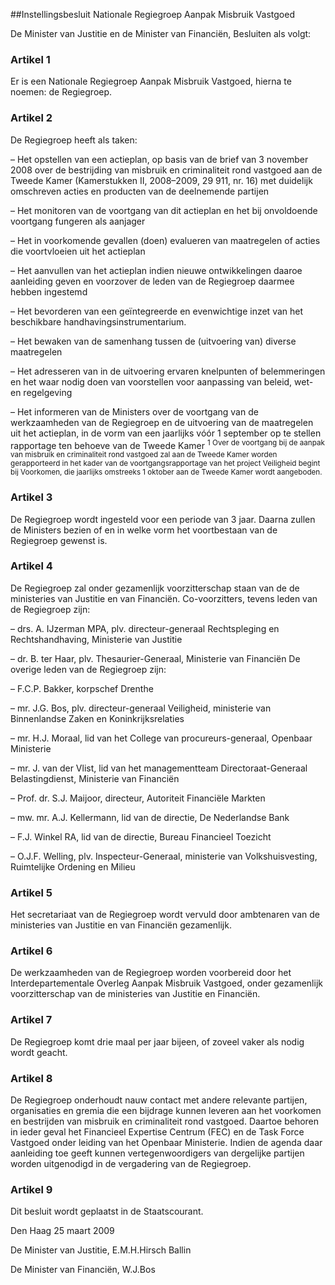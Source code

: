 <meta http-equiv='Content-Type' content='text/html; charset=utf-8' />

##Instellingsbesluit Nationale Regiegroep Aanpak Misbruik Vastgoed

De Minister van Justitie en de Minister van Financiën,  Besluiten als volgt:    

### Artikel  1  

Er is een Nationale Regiegroep Aanpak Misbruik Vastgoed, hierna te noemen: de Regiegroep.  

### Artikel  2  

De Regiegroep heeft als taken: 

– Het opstellen van een actieplan, op basis van de brief van 3 november 2008 over de bestrijding van misbruik en criminaliteit rond vastgoed aan de Tweede Kamer (Kamerstukken II, 2008–2009, 29 911, nr. 16) met duidelijk omschreven acties en producten van de deelnemende partijen  

– Het monitoren van de voortgang van dit actieplan en het bij onvoldoende voortgang fungeren als aanjager  

– Het in voorkomende gevallen (doen) evalueren van maatregelen of acties die voortvloeien uit het actieplan  

– Het aanvullen van het actieplan indien nieuwe ontwikkelingen daaroe aanleiding geven en voorzover de leden van de Regiegroep daarmee hebben ingestemd  

– Het bevorderen van een geïntegreerde en evenwichtige inzet van het beschikbare handhavingsinstrumentarium.  

– Het bewaken van de samenhang tussen de (uitvoering van) diverse maatregelen  

– Het adresseren van in de uitvoering ervaren knelpunten of belemmeringen en het waar nodig doen van voorstellen voor aanpassing van beleid, wet- en regelgeving  

– Het informeren van de Ministers over de voortgang van de werkzaamheden van de Regiegroep en de uitvoering van de maatregelen uit het actieplan, in de vorm van een jaarlijks vóór 1 september op te stellen rapportage ten behoeve van de Tweede Kamer <sup> 1  Over de voortgang bij de aanpak van misbruik en criminaliteit rond vastgoed zal aan de Tweede Kamer worden gerapporteerd in het kader van de voortgangsrapportage van het project Veiligheid begint bij Voorkomen, die jaarlijks omstreeks 1 oktober aan de Tweede Kamer wordt aangeboden.  </sup>    

### Artikel  3  

De Regiegroep wordt ingesteld voor een periode van 3 jaar. Daarna zullen de Ministers bezien of en in welke vorm het voortbestaan van de Regiegroep gewenst is.  

### Artikel  4  

De Regiegroep zal onder gezamenlijk voorzitterschap staan van de de ministeries van Justitie en van Financiën. Co-voorzitters, tevens leden van de Regiegroep zijn: 

– drs. A. IJzerman MPA, plv. directeur-generaal Rechtspleging en Rechtshandhaving, Ministerie van Justitie  

– dr. B. ter Haar, plv. Thesaurier-Generaal, Ministerie van Financiën   De overige leden van de Regiegroep zijn: 

– F.C.P. Bakker, korpschef Drenthe  

– mr. J.G. Bos, plv. directeur-generaal Veiligheid, ministerie van Binnenlandse Zaken en Koninkrijksrelaties  

– mr. H.J. Moraal, lid van het College van procureurs-generaal, Openbaar Ministerie  

– mr. J. van der Vlist, lid van het managementteam Directoraat-Generaal Belastingdienst, Ministerie van Financiën  

– Prof. dr. S.J. Maijoor, directeur, Autoriteit Financiële Markten  

– mw. mr. A.J. Kellermann, lid van de directie, De Nederlandse Bank  

– F.J. Winkel RA, lid van de directie, Bureau Financieel Toezicht  

– O.J.F. Welling, plv. Inspecteur-Generaal, ministerie van Volkshuisvesting, Ruimtelijke Ordening en Milieu    

### Artikel  5  

Het secretariaat van de Regiegroep wordt vervuld door ambtenaren van de ministeries van Justitie en van Financiën gezamenlijk.  

### Artikel  6  

De werkzaamheden van de Regiegroep worden voorbereid door het Interdepartementale Overleg Aanpak Misbruik Vastgoed, onder gezamenlijk voorzitterschap van de ministeries van Justitie en Financiën.  

### Artikel  7  

De Regiegroep komt drie maal per jaar bijeen, of zoveel vaker als nodig wordt geacht.  

### Artikel  8  

De Regiegroep onderhoudt nauw contact met andere relevante partijen, organisaties en gremia die een bijdrage kunnen leveren aan het voorkomen en bestrijden van misbruik en criminaliteit rond vastgoed. Daartoe behoren in ieder geval het Financieel Expertise Centrum (FEC) en de Task Force Vastgoed onder leiding van het Openbaar Ministerie. Indien de agenda daar aanleiding toe geeft kunnen vertegenwoordigers van dergelijke partijen worden uitgenodigd in de vergadering van de Regiegroep.  

### Artikel  9  

Dit besluit wordt geplaatst in de Staatscourant.  

Den Haag 
25 maart 2009   

De 
Minister van Justitie, 
E.M.H.Hirsch Ballin 

De 
Minister van Financiën, 
W.J.Bos   
